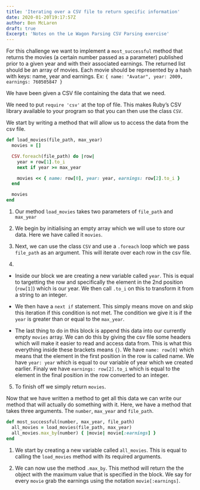 ```yaml
---
title: 'Iterating over a CSV file to return specific information'
date: 2020-01-20T19:17:57Z
author: Ben McLaren
draft: true
Excerpt: 'Notes on the Le Wagon Parsing CSV Parsing exercise'
---
```


For this challenge we want to implement a `most_successful` method that returns the movies (a certain number passed as a parameter) published prior to a given year and with their associated earnings. The returned list should be an array of movies. Each movie should be represented by a hash with keys: name, year and earnings. Ex: `{ name: "Avatar", year: 2009, earnings: 760505847 }`

We have been given a CSV file containing the data that we need.

We need to put `require 'csv'` at the top of file. This makes Ruby’s CSV library available to your program so that you can then use the class `CSV`.

We start by writing a method that will allow us to access the data from the csv file.

```ruby
def load_movies(file_path, max_year)
  movies = []

  CSV.foreach(file_path) do |row|
    year = row[1].to_i
    next if year >= max_year

    movies << { name: row[0], year: year, earnings: row[2].to_i }
  end

  movies
end
```

1. Our method `load_movies` takes two parameters of `file_path` and `max_year`

2. We begin by initialising an empty array which we will use to store our data. Here we have called it `movies`.

3. Next, we can use the class `CSV` and use a `.foreach` loop which we pass `file_path` as an argument. This will iterate over each row in the csv file.

4.

- Inside our block we are creating a new variable called `year`. This is equal to targetting the row and specifically the element in the 2nd position (`row[1]`) which is our year. We then call `.to_i` on this to transform it from a string to an integer.

- We then have a `next if` statement. This simply means move on and skip this iteration if this condition is not met. The condition we give it is if the `year` is greater than or equal to the `max_year`.

- The last thing to do in this block is append this data into our currently empty `movies` array. We can do this by giving the csv file some headers which will make it easier to read and access data from. This is what this everything inside these brackets means `{}`. We have `name: row[0]` which means that the element in the first position in the row is called name. We have `year: year` which is equal to our variable of year which we created earlier. Finaly we have `earnings: row[2].to_i` which is equal to the element in the final position in the row converted to an integer.

5. To finish off we simply return `movies`.

Now that we have written a method to get all this data we can write our method that will actually do something with it. Here, we have a method that takes three arguments. The `number`, `max_year` and `file_path`.

```ruby
def most_successful(number, max_year, file_path)
  all_movies = load_movies(file_path, max_year)
  all_movies.max_by(number) { |movie| movie[:earnings] }
end
```

1. We start by creating a new variable called `all_movies`. This is equal to calling the `load_movies` method with its required arguments.

2. We can now use the method `.max_by`. This method will return the the object with the maximum value that is specified in the block. We say for every `movie` grab the earnings using the notation `movie[:earnings]`.
